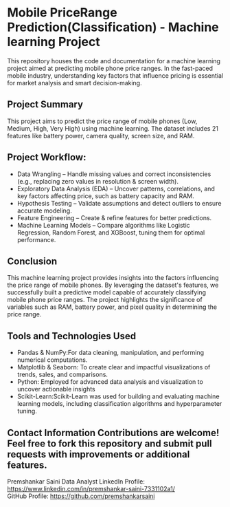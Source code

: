 # Mobile PriceRange Prediction(Classification) - Machine learning Project
This repository houses the code and documentation for a machine learning project aimed at predicting mobile phone price ranges. In the fast-paced mobile industry, understanding key factors that influence pricing is essential for market analysis and smart decision-making. 

## Project Summary 
This project aims to predict the price range of mobile phones (Low, Medium, High, Very High) using machine learning. The dataset includes 21 features like battery power, camera quality, screen size, and RAM.

## Project Workflow:
* Data Wrangling – Handle missing values and correct inconsistencies (e.g., replacing zero values in resolution & screen width).                                    
* Exploratory Data Analysis (EDA) – Uncover patterns, correlations, and key factors affecting price, such as battery capacity and RAM.                          
* Hypothesis Testing – Validate assumptions and detect outliers to ensure accurate modeling.                         
* Feature Engineering – Create & refine features for better predictions.                             
* Machine Learning Models – Compare algorithms like Logistic Regression, Random Forest, and XGBoost, tuning them for optimal performance.    

## Conclusion    
This machine learning project provides insights into the factors influencing the price range of mobile phones. By leveraging the dataset's features, we successfully built a predictive model capable of accurately classifying mobile phone price ranges. The project highlights the significance of variables such as RAM, battery power, and pixel quality in determining the price range.

## Tools and Technologies Used    
* Pandas & NumPy:For data cleaning, manipulation, and performing numerical computations.                                  
* Matplotlib & Seaborn: To create clear and impactful visualizations of trends, sales, and comparisons.                                         
* Python: Employed for advanced data analysis and visualization to uncover actionable insights                                                                  
* Scikit-Learn:Scikit-Learn was used for building and evaluating machine learning models, including classification algorithms and hyperparameter tuning.

## Contact Information Contributions are welcome! Feel free to fork this repository and submit pull requests with improvements or additional features.

Premshankar Saini Data Analyst LinkedIn Profile: https://www.linkedin.com/in/premshankar-saini-7331102a1/                          
GitHub Profile: https://github.com/premshankarsaini
